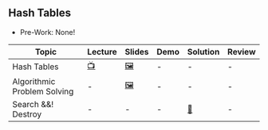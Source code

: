 ## Hash Tables

- Pre-Work: None!

| Topic                       | Lecture | Slides                        | Demo | Solution | Review |
| --------------------------- | ------- | ----------------------------- | ---- | -------- | ------ |
| Hash Tables                 | [📺][hash-table-lec]      | [🖼️][hash-table-slides]       | -    | -        | -      |
| Algorithmic Problem Solving | -       | [🖼️][algorithmic-prob-slides] | -    | -        | -      |
| Search &&! Destroy          | -       | -                             | -    | [👾][search-destroy-sol]       | -      |

[//]: # ' Paste in table above >> [📺][hash-table-lec] '
[hash-table-lec]: https://www.youtube.com/watch?v=lxu6Hc3gaoE&feature=youtu.be
[hash-table-slides]: https://docs.google.com/presentation/d/1y6ZqABDfxA6tNuAAhC-PoSHFaJPEK0HO-ys113o5CzY/edit?usp=sharing
[algorithmic-prob-slides]: https://docs.google.com/presentation/d/1-JH0S0ZdYgaLWtofxyAfGvm9vHrDzIHD-r0-CGJjrEA/edit?usp=sharing
[//]: # ' Paste in table above >> [👾][search-destroy-sol] '
[search-destroy-sol]: https://github.com/FullstackAcademy/search-and-destroy/tree/solution

